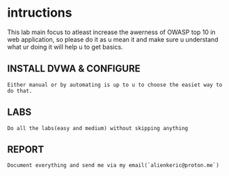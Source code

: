 # intructions
This lab main focus to atleast increase the awerness of OWASP top 10 in web application, so please do it as u mean it and make sure u understand what ur doing it will help u to get basics.

## INSTALL DVWA & CONFIGURE
```
Either manual or by automating is up to u to choose the easiet way to do that.
```

## LABS 
```
Do all the labs(easy and medium) without skipping anything
```

## REPORT
```
Document everything and send me via my email(`alienkeric@proton.me`)
```
